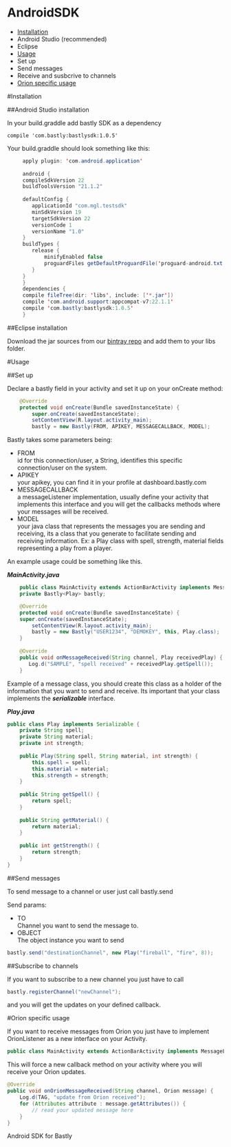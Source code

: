 AndroidSDK
==========
* [Installation](#installation)
 * Android Studio (recommended)
 * Eclipse
* [Usage](#usage)
 * Set up
 * Send messages
 * Receive and susbcrive to channels
* [Orion specific usage](#orion)

#Installation <a name="installation"></a>

##Android Studio installation

In your build.graddle add bastly SDK as a dependency

    compile 'com.bastly:bastlysdk:1.0.5'

Your build.graddle should look something like this:

```java
     apply plugin: 'com.android.application'
   
     android {
     compileSdkVersion 22
     buildToolsVersion "21.1.2"
   
     defaultConfig {
        applicationId "com.mgl.testsdk"
        minSdkVersion 19
        targetSdkVersion 22
        versionCode 1
        versionName "1.0"
     }
     buildTypes {
        release {
            minifyEnabled false
            proguardFiles getDefaultProguardFile('proguard-android.txt'), 'proguard-rules.pro'
        }
     }
     }
     dependencies {
     compile fileTree(dir: 'libs', include: ['*.jar'])  
     compile 'com.android.support:appcompat-v7:22.1.1'  
     compile 'com.bastly:bastlysdk:1.0.5'   
     }  
```

##Eclipse installation

Download the jar sources from our [bintray repo](https://bintray.com/bastly/releases/AndroidSDK/view) and add them to your libs folder.


#Usage <a name="usage"></a>

##Set up

Declare a bastly field in your activity and set it up on your onCreate method:
```java
    @Override
    protected void onCreate(Bundle savedInstanceState) {
        super.onCreate(savedInstanceState);
        setContentView(R.layout.activity_main);
        bastly = new Bastly(FROM, APIKEY, MESSAGECALLBACK, MODEL);
```
Bastly takes some parameters being:

* FROM  
 id for this connection/user, a String, identifies this specific connection/user on the system.  
* APIKEY  
 your apikey, you can find it in your profile at dashboard.bastly.com
* MESSAGECALLBACK  
 a messageListener implementation, usually define your activity that implements this interface and you will get the callbacks methods where your messages will be received.  
* MODEL  
 your java class that represents the messages you are sending and receiving, its a class that you generate to facilitate sending and receiving information. Ex: a Play class with spell, strength, material fields representing a play from a player.  
 
An example usage could be something like this.

***MainActivity.java***
```java
    public class MainActivity extends ActionBarActivity implements MessageListener<Play> {  
    private Bastly<Play> bastly;

    @Override
    protected void onCreate(Bundle savedInstanceState) {
    super.onCreate(savedInstanceState);
        setContentView(R.layout.activity_main);
        bastly = new Bastly("USER1234", "DEMOKEY", this, Play.class);
    }
    
    @Override
    public void onMessageReceived(String channel, Play receivedPlay) {
       Log.d("SAMPLE", "spell received" + receivedPlay.getSpell());
    }
```
Example of a message class, you should create this class as a holder of the information that you want to send and receive.
Its important that your class implements the ***serializable*** interface.

***Play.java***
```java
public class Play implements Serializable {  
    private String spell;
    private String material;
    private int strength;
    
    public Play(String spell, String material, int strength) {
        this.spell = spell;
        this.material = material;
        this.strength = strength;
    }
    
    public String getSpell() {
        return spell;
    }
    
    public String getMaterial() {
        return material;
    }
    
    public int getStrength() {
        return strength;
    }
}  
```
##Send messages

To send message to a channel or user just call bastly.send

Send params:

* TO  
 Channel you want to send the message to. 
* OBJECT  
 The object instance you want to send 

```java
bastly.send("destinationChannel", new Play("fireball", "fire", 8));
```   
##Subscribe to channels

If you want to subscribe to a new channel you just have to call

```java
bastly.registerChannel("newChannel");
```

and you will get the updates on your defined callback.

#Orion specific usage <a name="orion"></a>

If you want to receive messages from Orion you just have to implement OrionListener as a new interface on your Activity.

```java
public class MainActivity extends ActionBarActivity implements MessageListener<Play>, OrionListener {
``` 

This will force a new callback method on your activity where you will receive your Orion updates.

```java
@Override
public void onOrionMessageReceived(String channel, Orion message) {
    Log.d(TAG, "update from Orion received");
    for (Attributes attribute : message.getAttributes()) {
        // read your updated message here
    }
}
```

Android SDK for Bastly
